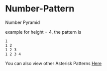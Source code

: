 # Number-Pattern

Number Pyramid

example for height = 4, the pattern is 
```
1 
1 2 
1 2 3 
1 2 3 4 
```

You can also view other Asterisk Patterns [Here](https://github.com/Annas-Furquan-Pasha?tab=repositories)
